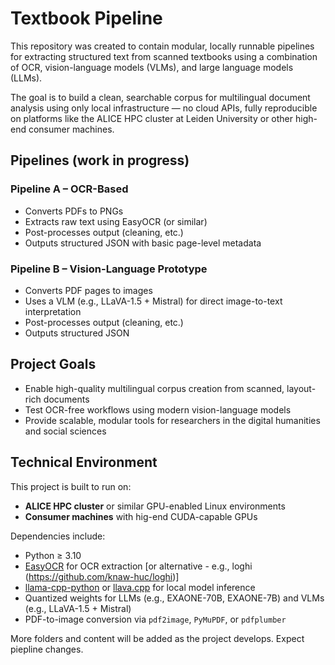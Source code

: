 # Textbook Pipeline

This repository was created to contain modular, locally runnable pipelines for extracting structured text from scanned textbooks using a combination of OCR, vision-language models (VLMs), and large language models (LLMs).

The goal is to build a clean, searchable corpus for multilingual document analysis using only local infrastructure — no cloud APIs, fully reproducible on platforms like the ALICE HPC cluster at Leiden University or other high-end consumer machines.

## Pipelines (work in progress)

### Pipeline A – OCR-Based
- Converts PDFs to PNGs
- Extracts raw text using EasyOCR (or similar)
- Post-processes output (cleaning, etc.)
- Outputs structured JSON with basic page-level metadata

### Pipeline B – Vision-Language Prototype
- Converts PDF pages to images
- Uses a VLM (e.g., LLaVA-1.5 + Mistral) for direct image-to-text interpretation
- Post-processes output (cleaning, etc.)
- Outputs structured JSON

## Project Goals

- Enable high-quality multilingual corpus creation from scanned, layout-rich documents
- Test OCR-free workflows using modern vision-language models
- Provide scalable, modular tools for researchers in the digital humanities and social sciences

## Technical Environment

This project is built to run on:
- **ALICE HPC cluster** or similar GPU-enabled Linux environments
- **Consumer machines** with hig-end CUDA-capable GPUs

Dependencies include:
- Python ≥ 3.10
- [EasyOCR](https://github.com/JaidedAI/EasyOCR) for OCR extraction [or alternative - e.g., loghi (https://github.com/knaw-huc/loghi)]
- [llama-cpp-python](https://github.com/abetlen/llama-cpp-python) or [llava.cpp](https://github.com/jllllll/llava.cpp) for local model inference
- Quantized weights for LLMs (e.g., EXAONE-70B, EXAONE-7B) and VLMs (e.g., LLaVA-1.5 + Mistral)
- PDF-to-image conversion via `pdf2image`, `PyMuPDF`, or `pdfplumber`

More folders and content will be added as the project develops. Expect piepline changes.

